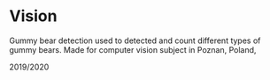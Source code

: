 # Vision

Gummy bear detection used to detected and count different types of gummy bears.
Made for computer vision subject in Poznan, Poland,

2019/2020
